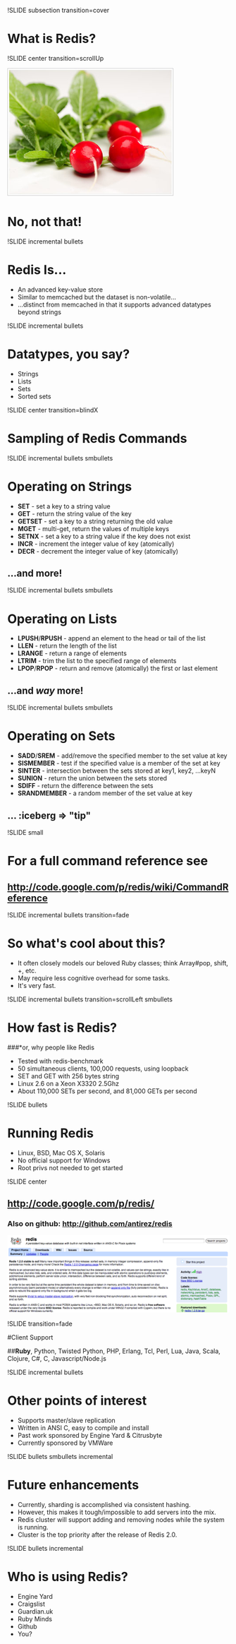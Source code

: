 !SLIDE subsection transition=cover

# What is Redis?

!SLIDE center transition=scrollUp

![Holy Cow, Radishes!](radish.jpg)

# No, not that!

!SLIDE incremental bullets

# Redis Is...

* An advanced key-value store
* Similar to memcached but the dataset is non-volatile...
* ...distinct from memcached in that it supports advanced datatypes beyond strings

!SLIDE incremental bullets

# Datatypes, you say?

* Strings
* Lists
* Sets
* Sorted sets

!SLIDE center transition=blindX

# Sampling of Redis Commands

!SLIDE incremental bullets smbullets

# Operating on Strings

* **SET** - set a key to a string value
* **GET** - return the string value of the key
* **GETSET** - set a key to a string returning the old value
* **MGET** - multi-get, return the values of multiple keys
* **SETNX** - set a key to a string value if the key does not exist
* **INCR** - increment the integer value of key (atomically) 
* **DECR** - decrement the integer value of key (atomically)
## ...and more!

!SLIDE incremental bullets smbullets

# Operating on Lists

* **LPUSH**/**RPUSH** - append an element to the head or tail of the list
* **LLEN** - return the length of the list
* **LRANGE** - return a range of elements
* **LTRIM** - trim the list to the specified range of elements
* **LPOP**/**RPOP** - return and remove (atomically) the first or last element
## ...and *way* more!

!SLIDE incremental bullets smbullets

# Operating on Sets

* **SADD**/**SREM** - add/remove the specified member to the set value at key
* **SISMEMBER** - test if the specified value is a member of the set at key
* **SINTER** - intersection between the sets stored at key1, key2, ...keyN
* **SUNION** - return the union between the sets stored
* **SDIFF** - return the difference between the sets
* **SRANDMEMBER** - a random member of the set value at key
## ... :iceberg => "tip"

!SLIDE small

# For a full command reference see 
## http://code.google.com/p/redis/wiki/CommandReference

!SLIDE incremental bullets transition=fade

# So what's cool about this?
* It often closely models our beloved Ruby classes; think Array#pop, shift, +, etc.
* May require less cognitive overhead for some tasks.
* It's very fast.

!SLIDE incremental bullets transition=scrollLeft smbullets

# How fast is Redis?
###*or, why people like Redis

* Tested with redis-benchmark
* 50 simultaneous clients, 100,000 requests, using loopback
* SET and GET with 256 bytes string
* Linux 2.6 on a Xeon X3320 2.5Ghz
* About 110,000 SETs per second, and 81,000 GETs per second

!SLIDE bullets

# Running Redis

* Linux, BSD, Mac OS X, Solaris
* No official support for Windows
* Root privs not needed to get started

!SLIDE center

## http://code.google.com/p/redis/
### Also on github: http://github.com/antirez/redis

![Redis at Google](google-redis.png)

!SLIDE transition=fade

#Client Support

##**Ruby**, Python, Twisted Python, PHP, Erlang, Tcl, Perl, Lua, Java, Scala, Clojure, C#, C, Javascript/Node.js

!SLIDE incremental bullets

# Other points of interest

* Supports master/slave replication
* Written in ANSI C, easy to compile and install
* Past work sponsored by Engine Yard & Citrusbyte
* Currently sponsored by VMWare

!SLIDE bullets smbullets incremental

# Future enhancements

* Currently, sharding is accomplished via consistent hashing.
* However, this makes it tough/impossible to add servers into the mix.
* Redis cluster will support adding and removing nodes while the system is running.
* Cluster is the top priority after the release of Redis 2.0.

!SLIDE bullets incremental

# Who is using Redis?

* Engine Yard
* Craigslist
* Guardian.uk
* Ruby Minds
* Github
* You?
